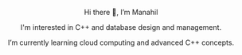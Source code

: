<div align="center">

<p> Hi there 👋, I’m Manahil  </p>


<p> I'm interested in C++ and database design and management. </p>
<p> I’m currently learning cloud computing and advanced C++ concepts. </p>
</div>



<!---
syedm83/syedm83 is a ✨ special ✨ repository because its `README.md` (this file) appears on your GitHub profile.
You can click the Preview link to take a look at your changes.
--->
